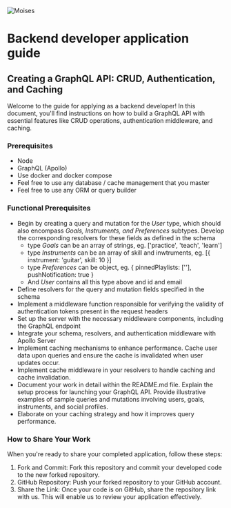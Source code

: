 ![Moises](https://studio.moises.ai/assets/images/moises-logo-white.svg)

# Backend developer application guide

## Creating a GraphQL API: CRUD, Authentication, and Caching

Welcome to the guide for applying as a backend developer! In this document, you'll find instructions on how to build a GraphQL API with essential features like CRUD operations, authentication middleware, and caching.

### Prerequisites
* Node
* GraphQL (Apollo)
* Use docker and docker compose
* Feel free to use any database / cache management that you master
* Feel free to use any ORM or query builder

### Functional Prerequisites
* Begin by creating a query and mutation for the _User_ type, which should also encompass _Goals, Instruments, and Preferences_ subtypes. Develop the corresponding resolvers for these fields as defined in the schema
  * type _Goals_ can be an array of strings, eg. ['practice', 'teach', 'learn']
  * type _Instruments_ can be an array of skill and inwtruments, eg. [{ instrument: 'guitar', skill: 10 }]
  * type _Preferences_ can be object, eg. { pinnedPlaylists: ['<uuid>'], pushNotification: true }
  * And _User_ contains all this type above and id and email
* Define resolvers for the query and mutation fields specified in the schema
* Implement a middleware function responsible for verifying the validity of authentication tokens present in the request headers
* Set up the server with the necessary middleware components, including the GraphQL endpoint
* Integrate your schema, resolvers, and authentication middleware with Apollo Server
* Implement caching mechanisms to enhance performance. Cache user data upon queries and ensure the cache is invalidated when user updates occur.
* Implement cache middleware in your resolvers to handle caching and cache invalidation.
* Document your work in detail within the README.md file. Explain the setup process for launching your GraphQL API. Provide illustrative examples of sample queries and mutations involving users, goals, instruments, and social profiles.
* Elaborate on your caching strategy and how it improves query performance.

### How to Share Your Work
When you're ready to share your completed application, follow these steps:

1. Fork and Commit: Fork this repository and commit your developed code to the new forked repository.
2. GitHub Repository: Push your forked repository to your GitHub account.
3. Share the Link: Once your code is on GitHub, share the repository link with us. This will enable us to review your application effectively.

